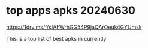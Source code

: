 # top apps apks 20240630
https://1drv.ms/f/s!AhWrhGG54P9jaQArOeuk4GYUmsk

This is a top list of best apks in currently
